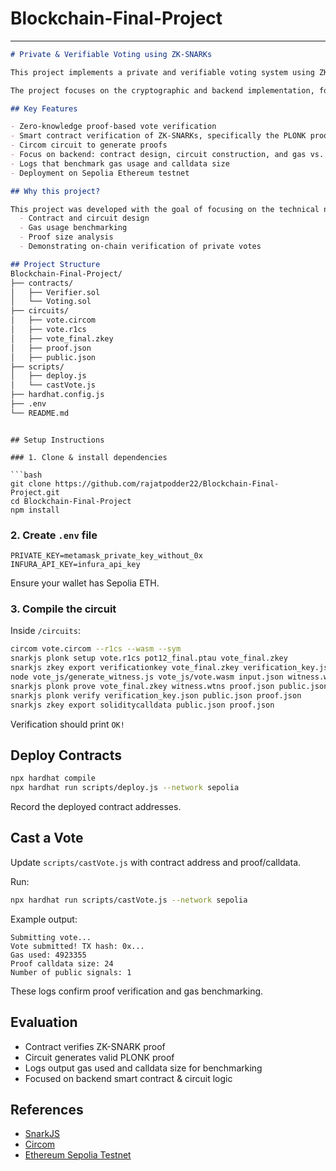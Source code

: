 # Blockchain-Final-Project


---

```markdown
# Private & Verifiable Voting using ZK-SNARKs

This project implements a private and verifiable voting system using ZK-SNARKs, specifically the PLONK proof system. It leverages zero-knowledge proofs to allow users to prove the validity of their vote without revealing their vote or identity, while ensuring each voter can vote only once.

The project focuses on the cryptographic and backend implementation, following feedback to prioritize smart contract design, circuit construction, and benchmarking privacy vs. gas trade-offs, rather than frontend development.

## Key Features

- Zero-knowledge proof-based vote verification
- Smart contract verification of ZK-SNARKs, specifically the PLONK proof system
- Circom circuit to generate proofs
- Focus on backend: contract design, circuit construction, and gas vs. privacy trade-offs
- Logs that benchmark gas usage and calldata size
- Deployment on Sepolia Ethereum testnet

## Why this project?

This project was developed with the goal of focusing on the technical novelty of private and verifiable voting using zero-knowledge proofs. Following project feedback, the implementation:
  - Contract and circuit design
  - Gas usage benchmarking
  - Proof size analysis
  - Demonstrating on-chain verification of private votes

## Project Structure
Blockchain-Final-Project/
├── contracts/
│   ├── Verifier.sol
│   └── Voting.sol
├── circuits/
│   ├── vote.circom
│   ├── vote.r1cs
│   ├── vote_final.zkey
│   ├── proof.json
│   ├── public.json
├── scripts/
│   ├── deploy.js
│   └── castVote.js
├── hardhat.config.js
├── .env
└── README.md

```



````

## Setup Instructions

### 1. Clone & install dependencies

```bash
git clone https://github.com/rajatpodder22/Blockchain-Final-Project.git
cd Blockchain-Final-Project
npm install
````

### 2. Create `.env` file

```env
PRIVATE_KEY=metamask_private_key_without_0x
INFURA_API_KEY=infura_api_key
```

Ensure your wallet has Sepolia ETH.

### 3. Compile the circuit

Inside `/circuits`:

```bash
circom vote.circom --r1cs --wasm --sym
snarkjs plonk setup vote.r1cs pot12_final.ptau vote_final.zkey
snarkjs zkey export verificationkey vote_final.zkey verification_key.json
node vote_js/generate_witness.js vote_js/vote.wasm input.json witness.wtns
snarkjs plonk prove vote_final.zkey witness.wtns proof.json public.json
snarkjs plonk verify verification_key.json public.json proof.json
snarkjs zkey export soliditycalldata public.json proof.json
```

Verification should print `OK!`

## Deploy Contracts

```bash
npx hardhat compile
npx hardhat run scripts/deploy.js --network sepolia
```

Record the deployed contract addresses.

## Cast a Vote

Update `scripts/castVote.js` with contract address and proof/calldata.

Run:

```bash
npx hardhat run scripts/castVote.js --network sepolia
```

Example output:

```
Submitting vote...
Vote submitted! TX hash: 0x...
Gas used: 4923355
Proof calldata size: 24
Number of public signals: 1
```

These logs confirm proof verification and gas benchmarking.

## Evaluation

- Contract verifies ZK-SNARK proof
- Circuit generates valid PLONK proof
- Logs output gas used and calldata size for benchmarking
- Focused on backend smart contract & circuit logic

## References

* [SnarkJS](https://github.com/iden3/snarkjs)
* [Circom](https://docs.circom.io/)
* [Ethereum Sepolia Testnet](https://sepolia.dev/)




